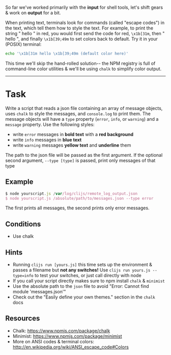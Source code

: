 So far we've worked primarily with the **input** for shell tools, let's shift
gears & work on **output** for a bit.

When printing text, terminals look for commands (called "escape codes") in the
text, which tell them how to style the text. For example, to print the string
" hello " in red, you would first send the code for red, `\x1b[31m`, then
" hello ", and finally `\x1b[39;49m` to set colors back to default.
Try it in your (POSIX) terminal:

```sh
echo '\x1b[31m hello \x1b[39;49m (default color here)'
```

This time we'll skip the hand-rolled solution-- the NPM registry is full of
command-line color utilities & we'll be using `chalk` to simplify color output.

----

# Task

Write a script that reads a json file containing an array of message objects,
uses `chalk` to style the messages, and `console.log` to print them. The message
objects will have a `type` property (`error`, `info`, or `warning`) and a `message`
property.  Use the following styles:

* write `error` messages in **bold text** with a **red background**
* write `info` messages in **blue text**
* write `warning` messages **yellow text** and **underline** them

The path to the json file will be passed as the first argument. If the optional
second argument, `--type [type]` is passed, print only messages of that type

## Example

```js
$ node yourscript.js /var/log/clijs/remote_log_output.json
$ node yourscript.js /absolute/path/to/messages.json --type error
```
The first prints all messages, the second prints only error messages.

## Conditions

* Use chalk

## Hints

* Running `clijs run [yours.js]` this time sets up the environment & passes a filename but
  **not any switches!** Use `clijs run yours.js --type=info` to test your
  switches, or just call directly with node
* If you call your script directly makes sure to npm install `chalk` & `minimist`
* Use the absolute path to the `json` file to avoid "Error: Cannot find module 'messages.json'"
* Check out the "Easily define your own themes." section in the `chalk` docs

## Resources

* Chalk: https://www.npmjs.com/package/chalk
* Minimist: https://www.npmjs.com/package/minimist
* More on ANSI codes & terminal colors: http://en.wikipedia.org/wiki/ANSI_escape_code#Colors
